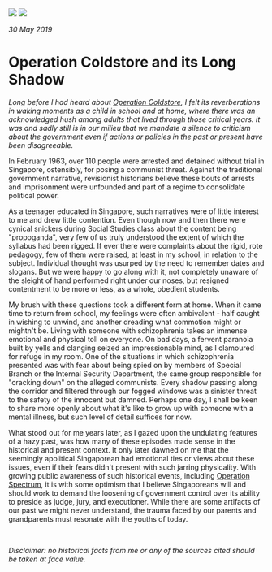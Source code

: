 <img class="hide-on-small-only" src="@/assets/orchard-road.jpg">
<img class="hide-on-med-and-up" src="@/assets/orchard-road.jpg">

_30 May 2019_
# Operation Coldstore and its Long Shadow
_Long before I had heard about [Operation Coldstore](https://newnaratif.com/journalism/remembering-coldstore-singapores-former-detainees-speak/), I felt its reverberations in waking moments as a child in school and at home, where there was an acknowledged hush among adults that lived through those critical years. It was and sadly still is in our milieu that we mandate a silence to criticism about the government even if actions or policies in the past or present have been disagreeable._

In February 1963, over 110 people were arrested and detained without trial in Singapore, ostensibly, for posing a communist threat. Against the traditional government narrative, revisionist historians believe these bouts of arrests and imprisonment were unfounded and part of a regime to consolidate political power. 

As a teenager educated in Singapore, such narratives were of little interest to me and drew little contention. Even though now and then there were cynical snickers during Social Studies class about the content being "propoganda", very few of us truly understood the extent of which the syllabus had been rigged. If ever there were complaints about the rigid, rote pedagogy, few of them were raised, at least in my school, in relation to the subject. Individual thought was usurped by the need to remember dates and slogans. But we were happy to go along with it, not completely unaware of the sleight of hand performed right under our noses, but resigned contentment to be more or less, as a whole, obedient students. 

My brush with these questions took a different form at home. When it came time to return from school, my feelings were often ambivalent - half caught in wishing to unwind, and another dreading what commotion might or mightn't be. Living with someone with schizophrenia takes an immense emotional and physical toll on everyone. On bad days, a fervent paranoia built by yells and clanging seized an impressionable mind, as I clamoured for refuge in my room. One of the situations in which schizophrenia presented was with fear about being spied on by members of Special Branch or the Internal Security Department, the same group responsible for "cracking down" on the alleged communists. Every shadow passing along the corridor and filtered through our fogged windows was a sinister threat to the safety of the innocent but damned. Perhaps one day, I shall be keen to share more openly about what it's like to grow up with someone with a mental illness, but such level of detail suffices for now. 

What stood out for me years later, as I gazed upon the undulating features of a hazy past, was how many of these episodes made sense in the historical and present context. It only later dawned on me that the seemingly apolitical Singaporean had emotional ties or views about these issues, even if their fears didn't present with such jarring physicality. With growing public awareness of such historical events, including [Operation Spectrum](https://www.youtube.com/watch?v=eBJqJroWt3E), it is with some optimism that I believe Singaporeans will and should work to demand the loosening of government control over its ability to preside as judge, jury, and executioner. While there are some artifacts of our past we might never understand, the trauma faced by our parents and grandparents must resonate with the youths of today.

<br />

_Disclaimer: no historical facts from me or any of the sources cited should be taken at face value._